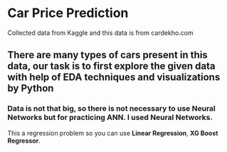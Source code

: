 # Car Price Prediction 

Collected data from Kaggle and this data is from cardekho.com

## There are many types of cars present in this data, our task is to first explore the given data with help of EDA techniques and visualizations by Python

### Data is not that big, so there is not necessary to use Neural Networks but for practicing ANN. I used Neural Networks.

This a regression problem so you can use **Linear Regression**, **XG Boost Regressor**.

